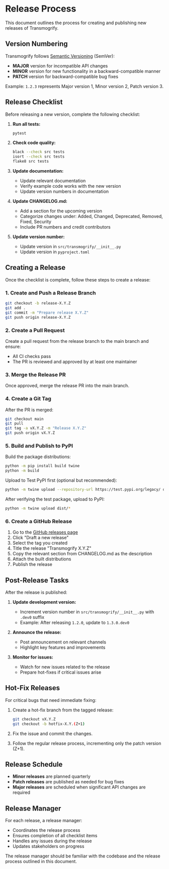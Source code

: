 # Release Process

This document outlines the process for creating and publishing new releases of Transmogrify.

## Version Numbering

Transmogrify follows [Semantic Versioning](https://semver.org/) (SemVer):

- **MAJOR** version for incompatible API changes
- **MINOR** version for new functionality in a backward-compatible manner
- **PATCH** version for backward-compatible bug fixes

Example: `1.2.3` represents Major version 1, Minor version 2, Patch version 3.

## Release Checklist

Before releasing a new version, complete the following checklist:

1. **Run all tests:**
   ```bash
   pytest
   ```

2. **Check code quality:**
   ```bash
   black --check src tests
   isort --check src tests
   flake8 src tests
   ```

3. **Update documentation:**
   - Update relevant documentation
   - Verify example code works with the new version
   - Update version numbers in documentation

4. **Update CHANGELOG.md:**
   - Add a section for the upcoming version
   - Categorize changes under: Added, Changed, Deprecated, Removed, Fixed, Security
   - Include PR numbers and credit contributors

5. **Update version number:**
   - Update version in `src/transmogrify/__init__.py`
   - Update version in `pyproject.toml`

## Creating a Release

Once the checklist is complete, follow these steps to create a release:

### 1. Create and Push a Release Branch

```bash
git checkout -b release-X.Y.Z
git add .
git commit -m "Prepare release X.Y.Z"
git push origin release-X.Y.Z
```

### 2. Create a Pull Request

Create a pull request from the release branch to the main branch and ensure:
- All CI checks pass
- The PR is reviewed and approved by at least one maintainer

### 3. Merge the Release PR

Once approved, merge the release PR into the main branch.

### 4. Create a Git Tag

After the PR is merged:

```bash
git checkout main
git pull
git tag -a vX.Y.Z -m "Release X.Y.Z"
git push origin vX.Y.Z
```

### 5. Build and Publish to PyPI

Build the package distributions:

```bash
python -m pip install build twine
python -m build
```

Upload to Test PyPI first (optional but recommended):

```bash
python -m twine upload --repository-url https://test.pypi.org/legacy/ dist/*
```

After verifying the test package, upload to PyPI:

```bash
python -m twine upload dist/*
```

### 6. Create a GitHub Release

1. Go to the [GitHub releases page](https://github.com/username/transmogrify/releases)
2. Click "Draft a new release"
3. Select the tag you created
4. Title the release "Transmogrify X.Y.Z"
5. Copy the relevant section from CHANGELOG.md as the description
6. Attach the built distributions
7. Publish the release

## Post-Release Tasks

After the release is published:

1. **Update development version:**
   - Increment version number in `src/transmogrify/__init__.py` with `.dev0` suffix
   - Example: After releasing `1.2.0`, update to `1.3.0.dev0`

2. **Announce the release:**
   - Post announcement on relevant channels
   - Highlight key features and improvements

3. **Monitor for issues:**
   - Watch for new issues related to the release
   - Prepare hot-fixes if critical issues arise

## Hot-Fix Releases

For critical bugs that need immediate fixing:

1. Create a hot-fix branch from the tagged release:
   ```bash
   git checkout vX.Y.Z
   git checkout -b hotfix-X.Y.(Z+1)
   ```

2. Fix the issue and commit the changes.

3. Follow the regular release process, incrementing only the patch version (Z+1).

## Release Schedule

- **Minor releases** are planned quarterly
- **Patch releases** are published as needed for bug fixes
- **Major releases** are scheduled when significant API changes are required

## Release Manager

For each release, a release manager:
- Coordinates the release process
- Ensures completion of all checklist items
- Handles any issues during the release
- Updates stakeholders on progress

The release manager should be familiar with the codebase and the release process outlined in this document. 